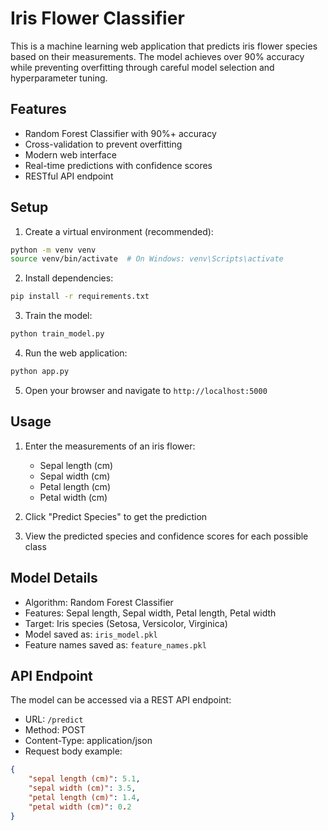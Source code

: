 # Iris Flower Classifier

This is a machine learning web application that predicts iris flower species based on their measurements. The model achieves over 90% accuracy while preventing overfitting through careful model selection and hyperparameter tuning.

## Features

- Random Forest Classifier with 90%+ accuracy
- Cross-validation to prevent overfitting
- Modern web interface
- Real-time predictions with confidence scores
- RESTful API endpoint

## Setup

1. Create a virtual environment (recommended):
```bash
python -m venv venv
source venv/bin/activate  # On Windows: venv\Scripts\activate
```

2. Install dependencies:
```bash
pip install -r requirements.txt
```

3. Train the model:
```bash
python train_model.py
```

4. Run the web application:
```bash
python app.py
```

5. Open your browser and navigate to `http://localhost:5000`

## Usage

1. Enter the measurements of an iris flower:
   - Sepal length (cm)
   - Sepal width (cm)
   - Petal length (cm)
   - Petal width (cm)

2. Click "Predict Species" to get the prediction

3. View the predicted species and confidence scores for each possible class

## Model Details

- Algorithm: Random Forest Classifier
- Features: Sepal length, Sepal width, Petal length, Petal width
- Target: Iris species (Setosa, Versicolor, Virginica)
- Model saved as: `iris_model.pkl`
- Feature names saved as: `feature_names.pkl`

## API Endpoint

The model can be accessed via a REST API endpoint:

- URL: `/predict`
- Method: POST
- Content-Type: application/json
- Request body example:
```json
{
    "sepal length (cm)": 5.1,
    "sepal width (cm)": 3.5,
    "petal length (cm)": 1.4,
    "petal width (cm)": 0.2
}
``` 